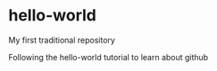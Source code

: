 # hello-world
My first traditional repository

Following the hello-world tutorial to learn about github
